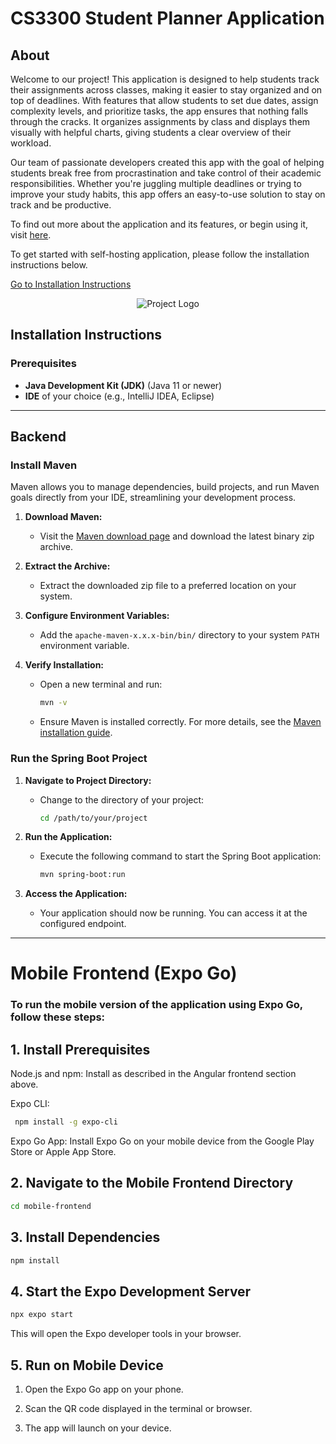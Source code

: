 # CS3300 Student Planner Application

## About

Welcome to our project! This application is designed to help students track their assignments across classes, making it easier to stay organized and on top of deadlines. With features that allow students to set due dates, assign complexity levels, and prioritize tasks, the app ensures that nothing falls through the cracks. It organizes assignments by class and displays them visually with helpful charts, giving students a clear overview of their workload. 

Our team of passionate developers created this app with the goal of helping students break free from procrastination and take control of their academic responsibilities. Whether you're juggling multiple deadlines or trying to improve your study habits, this app offers an easy-to-use solution to stay on track and be productive.

To find out more about the application and its features, or begin using it, visit [here](https://jimby3.github.io/CS3300/about).

To get started with self-hosting application, please follow the installation instructions below.

[Go to Installation Instructions](#installation-instructions)

<p align="center">
  <img src="frontend/src/assets/images/logo.png" alt="Project Logo" />
</p>


## Installation Instructions

### Prerequisites
- **Java Development Kit (JDK)** (Java 11 or newer)
- **IDE** of your choice (e.g., IntelliJ IDEA, Eclipse)

---

## Backend

### Install Maven
 Maven allows you to manage dependencies, build projects, and run Maven goals directly from your IDE, streamlining your development process.

1. **Download Maven:**
   - Visit the [Maven download page](https://maven.apache.org/download.cgi) and download the latest binary zip archive.

2. **Extract the Archive:**
   - Extract the downloaded zip file to a preferred location on your system.

3. **Configure Environment Variables:**
   - Add the `apache-maven-x.x.x-bin/bin/` directory to your system `PATH` environment variable.

4. **Verify Installation:**
   - Open a new terminal and run:
     ```bash
     mvn -v
     ```
   - Ensure Maven is installed correctly. For more details, see the [Maven installation guide](https://maven.apache.org/install.html).

### Run the Spring Boot Project

1. **Navigate to Project Directory:**
   - Change to the directory of your project:
     ```bash
     cd /path/to/your/project
     ```

2. **Run the Application:**
   - Execute the following command to start the Spring Boot application:
     ```bash
     mvn spring-boot:run
     ```

3. **Access the Application:**
   - Your application should now be running. You can access it at the configured endpoint.

---

# Mobile Frontend (Expo Go)

### To run the mobile version of the application using Expo Go, follow these steps:

## 1.  Install Prerequisites

Node.js and npm: Install as described in the Angular frontend section above.

Expo CLI:

```bash
 npm install -g expo-cli
 ```


Expo Go App: Install Expo Go on your mobile device from the Google Play Store or Apple App Store.

## 2. Navigate to the Mobile Frontend Directory

```bash
cd mobile-frontend
```

## 3. Install Dependencies

```bash
npm install
```

## 4. Start the Expo Development Server

```bash
npx expo start
```

This will open the Expo developer tools in your browser.

## 5. Run on Mobile Device

1. Open the Expo Go app on your phone.

2. Scan the QR code displayed in the terminal or browser.

3. The app will launch on your device.
